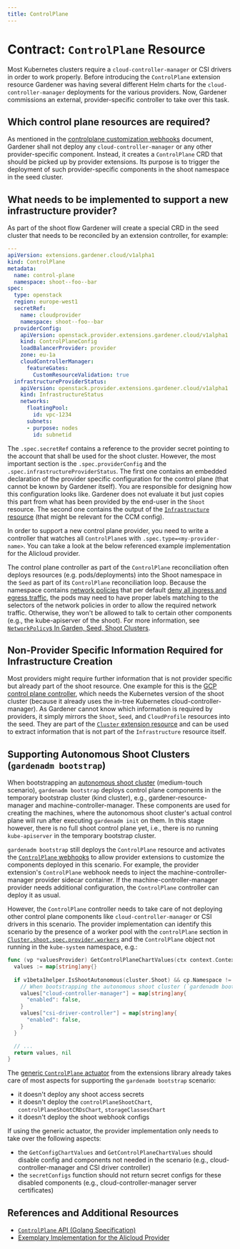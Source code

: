 ```yaml
---
title: ControlPlane
---
```


# Contract: `ControlPlane` Resource

Most Kubernetes clusters require a `cloud-controller-manager` or CSI drivers in order to work properly.
Before introducing the `ControlPlane` extension resource Gardener was having several different Helm charts for the `cloud-controller-manager` deployments for the various providers.
Now, Gardener commissions an external, provider-specific controller to take over this task.

## Which control plane resources are required?

As mentioned in the [controlplane customization webhooks](../controlplane-webhooks.md) document, Gardener shall not deploy any `cloud-controller-manager` or any other provider-specific component.
Instead, it creates a `ControlPlane` CRD that should be picked up by provider extensions.
Its purpose is to trigger the deployment of such provider-specific components in the shoot namespace in the seed cluster.

## What needs to be implemented to support a new infrastructure provider?

As part of the shoot flow Gardener will create a special CRD in the seed cluster that needs to be reconciled by an extension controller, for example:

```yaml
---
apiVersion: extensions.gardener.cloud/v1alpha1
kind: ControlPlane
metadata:
  name: control-plane
  namespace: shoot--foo--bar
spec:
  type: openstack
  region: europe-west1
  secretRef:
    name: cloudprovider
    namespace: shoot--foo--bar
  providerConfig:
    apiVersion: openstack.provider.extensions.gardener.cloud/v1alpha1
    kind: ControlPlaneConfig
    loadBalancerProvider: provider
    zone: eu-1a
    cloudControllerManager:
      featureGates:
        CustomResourceValidation: true
  infrastructureProviderStatus:
    apiVersion: openstack.provider.extensions.gardener.cloud/v1alpha1
    kind: InfrastructureStatus
    networks:
      floatingPool:
        id: vpc-1234
      subnets:
      - purpose: nodes
        id: subnetid
```

The `.spec.secretRef` contains a reference to the provider secret pointing to the account that shall be used for the shoot cluster.
However, the most important section is the `.spec.providerConfig` and the `.spec.infrastructureProviderStatus`.
The first one contains an embedded declaration of the provider specific configuration for the control plane (that cannot be known by Gardener itself).
You are responsible for designing how this configuration looks like.
Gardener does not evaluate it but just copies this part from what has been provided by the end-user in the `Shoot` resource.
The second one contains the output of the [`Infrastructure` resource](./infrastructure.md) (that might be relevant for the CCM config).

In order to support a new control plane provider, you need to write a controller that watches all `ControlPlane`s with `.spec.type=<my-provider-name>`.
You can take a look at the below referenced example implementation for the Alicloud provider.

The control plane controller as part of the `ControlPlane` reconciliation often deploys resources (e.g. pods/deployments) into the Shoot namespace in the `Seed` as part of its `ControlPlane` reconciliation loop.
Because the namespace contains [network policies](https://kubernetes.io/docs/concepts/services-networking/network-policies/) that per default [deny all ingress and egress traffic](https://kubernetes.io/docs/concepts/services-networking/network-policies/#default-deny-all-ingress-and-all-egress-traffic),
the pods may need to have proper labels matching to the selectors of the network policies in order to allow the required network traffic.
Otherwise, they won't be allowed to talk to certain other components (e.g., the kube-apiserver of the shoot).
For more information, see [`NetworkPolicy`s In Garden, Seed, Shoot Clusters](../../operations/network_policies.md).

## Non-Provider Specific Information Required for Infrastructure Creation

Most providers might require further information that is not provider specific but already part of the shoot resource.
One example for this is the [GCP control plane controller](https://github.com/gardener/gardener-extension-provider-gcp/tree/master/pkg/controller/controlplane), which needs the Kubernetes version of the shoot cluster (because it already uses the in-tree Kubernetes cloud-controller-manager).
As Gardener cannot know which information is required by providers, it simply mirrors the `Shoot`, `Seed`, and `CloudProfile` resources into the seed.
They are part of the [`Cluster` extension resource](../cluster.md) and can be used to extract information that is not part of the `Infrastructure` resource itself.

## Supporting Autonomous Shoot Clusters (`gardenadm bootstrap`)

When bootstrapping an [autonomous shoot cluster](../../concepts/gardenadm.md) (medium-touch scenario), `gardenadm bootstrap` deploys control plane components in the temporary bootstrap cluster (kind cluster), e.g., gardener-resource-manager and machine-controller-manager.
These components are used for creating the machines, where the autonomous shoot cluster's actual control plane will run after executing `gardenadm init` on them.
In this stage however, there is no full shoot control plane yet, i.e., there is no running `kube-apiserver` in the temporary bootstrap cluster.

`gardenadm bootstrap` still deploys the `ControlPlane` resource and activates the [`ControlPlane` webhooks](../controlplane-webhooks.md) to allow provider extensions to customize the components deployed in this scenario.
For example, the provider extension's `ControlPlane` webhook needs to inject the machine-controller-manager provider sidecar container.
If the machine-controller-manager provider needs additional configuration, the `ControlPlane` controller can deploy it as usual.

However, the `ControlPlane` controller needs to take care of not deploying other control plane components like `cloud-controller-manager` or CSI drivers in this scenario.
The provider implementation can identify this scenario by the presence of a worker pool with the `controlPlane` section in [`Cluster.shoot.spec.provider.workers`](../cluster.md) and the `ControlPlane` object not running in the `kube-system` namespace, e.g.:

```go
func (vp *valuesProvider) GetControlPlaneChartValues(ctx context.Context, cp *extensionsv1alpha1.ControlPlane, cluster *extensionscontroller.Cluster, secretsReader secretsmanager.Reader, checksums map[string]string, scaledDown bool) (map[string]any, error) {
  values := map[string]any{}
  
  if v1beta1helper.IsShootAutonomous(cluster.Shoot) && cp.Namespace != metav1.NamespaceSystem {
    // When bootstrapping the autonomous shoot cluster (`gardenadm bootstrap`), we don't need to run ccm or csi components.
    values["cloud-controller-manager"] = map[string]any{
      "enabled": false,
    }
    values["csi-driver-controller"] = map[string]any{
      "enabled": false,
    }
  }

  // ...
  return values, nil
}	
```

The [generic `ControlPlane` actuator](../../../extensions/pkg/controller/controlplane/genericactuator) from the extensions library already takes care of most aspects for supporting the `gardenadm bootstrap` scenario:

- it doesn't deploy any shoot access secrets
- it doesn't deploy the `controlPlaneShootChart`, `controlPlaneShootCRDsChart`, `storageClassesChart`
- it doesn't deploy the shoot webhook configs

If using the generic actuator, the provider implementation only needs to take over the following aspects:

- the `GetConfigChartValues` and `GetControlPlaneChartValues` should disable config and components not needed in the scenario (e.g., cloud-controller-manager and CSI driver controller) 
- the `secretConfigs` function should not return secret configs for these disabled components (e.g., cloud-controller-manager server certificates)

## References and Additional Resources

* [`ControlPlane` API (Golang Specification)](../../../pkg/apis/extensions/v1alpha1/types_controlplane.go)
* [Exemplary Implementation for the Alicloud Provider](https://github.com/gardener/gardener-extension-provider-alicloud/tree/master/pkg/controller/controlplane)
